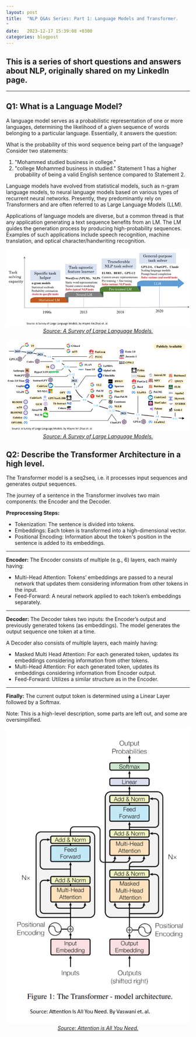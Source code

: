 ```yaml
---
layout: post
title:  "NLP Q&As Series: Part 1: Language Models and Transformer.
"
date:   2023-12-17 15:39:08 +0300
categories: blogpost
---
```


This is a series of short questions and answers about NLP, originally shared on my LinkedIn page.
---
---

## Q1: What is a Language Model?
A language model serves as a probabilistic representation of one or more languages, determining the likelihood of a given sequence of words belonging to a particular language. Essentially, it answers the question: 

What is the probability of this word sequence being part of the language?
Consider two statements:
1. "Mohammed studied business in college."
2. "college Mohammed business in studied."
Statement 1 has a higher probability of being a valid English sentence compared to Statement 2.

Language models have evolved from statistical models, such as n-gram language models, to neural language models based on various types of recurrent neural networks. Presently, they predominantly rely on Transformers and are often referred to as Large Language Models (LLM).

Applications of language models are diverse, but a common thread is that any application generating a text sequence benefits from an LM. The LM guides the generation process by producing high-probability sequences. Examples of such applications include speech recognition, machine translation, and optical character/handwriting recognition.

<p align="center">
  <img alt="LM1" src="/assets/imgs/nlpqa1_1.PNG">
  <br>
    <em><a href="https://arxiv.org/abs/2303.18223">Source: A Survey of Large Language Models.</a></em>
</p>

<p align="center">
  <img alt="LM2" src="/assets/imgs/nlpqa1_2.PNG">
  <br>
    <em><a href="https://arxiv.org/abs/2303.18223">Source: A Survey of Large Language Models.</a></em>
</p>


## Q2: Describe the Transformer Architecture in a high level.
The Transformer model is a seq2seq, i.e. it processes input sequences and generates output sequences. 

The journey of a sentence in the Transformer involves two main components: the Encoder and the Decoder.

**Preprocessing Steps:**
 - Tokenization: The sentence is divided into tokens.
 - Embeddings: Each token is transformed into a high-dimensional vector.
 - Positional Encoding: Information about the token's position in the sentence is added to its embeddings.
_______________________________________________________________
**Encoder:**
The Encoder consists of multiple (e.g., 6) layers, each mainly having:
 - Multi-Head Attention: Tokens’ embeddings are passed to a neural network that updates them considering information from other tokens in the input.
 - Feed-Forward: A neural network applied to each token’s embeddings separately. 

_______________________________________________________________
**Decoder:**
The Decoder takes two inputs: the Encoder’s output and previously generated tokens (as embeddings). The model generates the output sequence one token at a time.

A Decoder also consists of multiple layers, each mainly having:
 - Masked Multi Head Attention: For each generated token, updates its embeddings considering information from other tokens.
 - Multi-Head Attention: For each generated token, updates its embeddings considering information from Encoder output.
- Feed-Forward: Utilizes a similar structure as in the Encoder.

_______________________________________________________________
**Finally:** The current output token is determined using a Linear Layer followed by a Softmax.

Note: This is a high-level description, some parts are left out, and some are oversimplified.

<p align="center">
  <img alt="Transformer" src="/assets/imgs/nlpqa2.PNG">
  <br>
    <em><a href="https://arxiv.org/abs/1706.03762">Source: Attention is All You Need.</a></em>
</p>